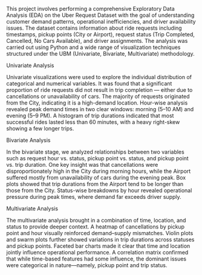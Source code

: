 This project involves performing a comprehensive Exploratory Data Analysis (EDA) on the Uber Request Dataset with the goal of understanding customer demand patterns, operational inefficiencies, and driver availability issues. The dataset contains information about ride requests including timestamps, pickup points (City or Airport), request status (Trip Completed, Cancelled, No Cars Available), and driver assignments. The analysis was carried out using Python and a wide range of visualization techniques structured under the UBM (Univariate, Bivariate, Multivariate) methodology.

Univariate Analysis

Univariate visualizations were used to explore the individual distribution of categorical and numerical variables. It was found that a significant proportion of ride requests did not result in trip completion — either due to cancellations or unavailability of cars. The majority of requests originated from the City, indicating it is a high-demand location. Hour-wise analysis revealed peak demand times in two clear windows: morning (5–10 AM) and evening (5–9 PM). A histogram of trip durations indicated that most successful rides lasted less than 60 minutes, with a heavy right-skew showing a few longer trips.

Bivariate Analysis

In the bivariate stage, we analyzed relationships between two variables such as request hour vs. status, pickup point vs. status, and pickup point vs. trip duration. One key insight was that cancellations were disproportionately high in the City during morning hours, while the Airport suffered mostly from unavailability of cars during the evening peak. Box plots showed that trip durations from the Airport tend to be longer than those from the City. Status-wise breakdowns by hour revealed operational pressure during peak times, where demand far exceeds driver supply.

Multivariate Analysis

The multivariate analysis brought in a combination of time, location, and status to provide deeper context. A heatmap of cancellations by pickup point and hour visually reinforced demand–supply mismatches. Violin plots and swarm plots further showed variations in trip durations across statuses and pickup points. Faceted bar charts made it clear that time and location jointly influence operational performance. A correlation matrix confirmed that while time-based features had some influence, the dominant issues were categorical in nature—namely, pickup point and trip status.

